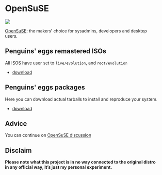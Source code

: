 # OpenSuSE
![](/img/opensuse.svg)

[OpenSuSE](https://www.opensuse.org/): the makers' choice for sysadmins, developers and desktop users.

## Penguins' eggs remastered ISOs
All ISOS have user set to ```live/evolution```, and ```root/evolution```

* [download](https://drive.google.com/drive/folders/1MzrJrEbx8RJiX2NIlbgoVojH7vtosaMo)

## Penguins' eggs packages
Here you can download actual tarballs to install and reproduce your system.

* [download](https://penguins-eggs.net/basket/index.php?p=packages%2Ftarballs)

## Advice

You can continue on [OpenSuSE discussion](https://github.com/pieroproietti/penguins-blog/discussions/41)

## Disclaim
__Please note what this project is in no way connected to the original distro in any official way, it’s just my personal experiment.__
